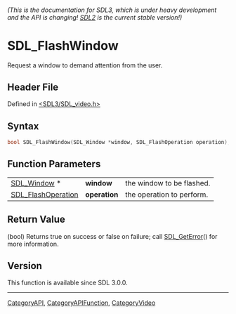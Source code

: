 ###### (This is the documentation for SDL3, which is under heavy development and the API is changing! [SDL2](https://wiki.libsdl.org/SDL2/) is the current stable version!)
# SDL_FlashWindow

Request a window to demand attention from the user.

## Header File

Defined in [<SDL3/SDL_video.h>](https://github.com/libsdl-org/SDL/blob/main/include/SDL3/SDL_video.h)

## Syntax

```c
bool SDL_FlashWindow(SDL_Window *window, SDL_FlashOperation operation);
```

## Function Parameters

|                                          |               |                           |
| ---------------------------------------- | ------------- | ------------------------- |
| [SDL_Window](SDL_Window) *               | **window**    | the window to be flashed. |
| [SDL_FlashOperation](SDL_FlashOperation) | **operation** | the operation to perform. |

## Return Value

(bool) Returns true on success or false on failure; call
[SDL_GetError](SDL_GetError)() for more information.

## Version

This function is available since SDL 3.0.0.

----
[CategoryAPI](CategoryAPI), [CategoryAPIFunction](CategoryAPIFunction), [CategoryVideo](CategoryVideo)

